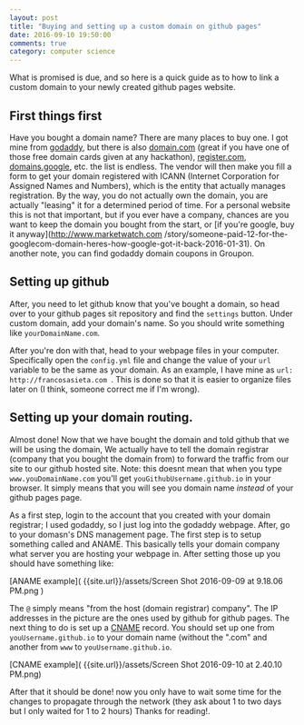```yaml
---
layout: post
title: "Buying and setting up a custom domain on github pages"
date: 2016-09-10 19:50:00
comments: true
category: computer science
---
```


What is promised is due, and so here is a quick guide as to how to link a custom domain to
your newly created github pages website.

## First things first

Have you bought a domain name? There are many places to buy one. I got mine from [godaddy](
www.godaddy.com), but there is also [domain.com](www.domain.com) (great if you have one of those
free domain cards given at any hackathon), [register.com](www.register.com), [domains.google](
domains.google), etc. the list is endless. The vendor will then make you fill a form to get
your domain registered with ICANN (Internet Corporation for Assigned Names and Numbers), which is
the entity that actually manages registration. By the way, you do not actually own the domain, 
you are actually "leasing" it for a determined period of time. For a personal website this is not 
that important, but if you ever have a company, chances are you want to keep the domain you 
bought from the start, or [if you're google, buy it anyway](http://www.marketwatch.com
/story/someone-paid-12-for-the-googlecom-domain-heres-how-google-got-it-back-2016-01-31). On
another note, you can find godaddy domain coupons in Groupon.

## Setting up github

After, you need to let github know that you've bought a domain, so head over to your github
pages sit repository and find the `settings` button. Under custom domain, add your domain's name.
So you should write something like `yourDomainName.com`.

After you're don with that, head to your webpage files in your computer. Specifically open the
`config.yml` file and change the value of your `url` variable to be the same as your domain. As
an example, I have mine as `url: http://francosasieta.com `. This is done so that it is easier
 to organize files later on (I think, someone correct me if I'm wrong).

## Setting up your domain routing.

Almost done! Now that we have bought the domain and told github that we will be using the domain,
We actually have to tell the domain registrar (company that you bought the domain from) to 
forward the traffic from our site to our github hosted site. Note: this doesnt mean that when 
you type `www.youDomainName.com` you'll get `youGithubUsername.github.io` in your browser. It 
simply means that you will see you domain name *instead* of your github pages page. 

As a first step, login to the account that you created with your domain registrar; I used godaddy,
so I just log into the godaddy webpage. After, go to your domasn's DNS management page. The first
step is to setup something called and ANAME. This basically tells your domain company what server
you are hosting your webpage in. After setting those up you should have something like:

[ANAME example]( {{site.url}}/assets/Screen Shot 2016-09-09 at 9.18.06 PM.png )

The `@` simply means "from the host (domain registrar) company". The IP addresses in the picture
are the ones used by github for github pages. The next thing to do is set up a [CNAME][cname] 
record. You should set up one from `youUsername.github.io` to your domain name (without the
".com" and another from `www` to `youUsername.github.io`.

[CNAME example]( {{site.url}}/assets/Screen Shot 2016-09-10 at 2.40.10 PM.png)


After that it should be done! now you only have to wait some time for the changes to
propagate through the network (they ask about 1 to two days but I only waited for 1 to 2 hours)
Thanks for reading!.



[cname]: https://en.wikipedia.org/wiki/CNAME_record
